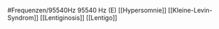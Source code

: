 #Frequenzen/95540Hz
95540 Hz (E)
[[Hypersomnie]]
[[Kleine-Levin-Syndrom]]
[[Lentiginosis]]
[[Lentigo]]